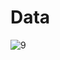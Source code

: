 # Data

![9](https://user-images.githubusercontent.com/64474454/132797876-e2270974-6f5a-4645-9ff8-34256416ef95.png)
